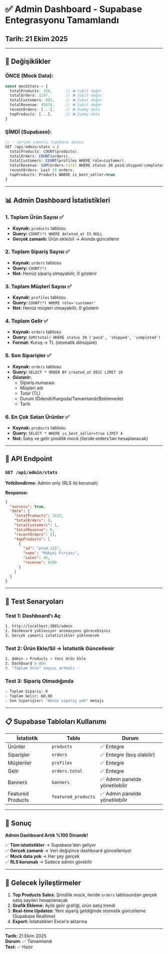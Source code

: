 # ✅ Admin Dashboard - Supabase Entegrasyonu Tamamlandı

## Tarih: 21 Ekim 2025

---

## 🎯 Değişiklikler

### ÖNCE (Mock Data):
```typescript
const mockStats = {
  totalProducts: 156,      // ❌ Sabit değer
  totalOrders: 1247,       // ❌ Sabit değer
  totalCustomers: 892,     // ❌ Sabit değer
  totalRevenue: 45678,     // ❌ Sabit değer
  recentOrders: [...],     // ❌ Dummy data
  topProducts: [...],      // ❌ Dummy data
}
```

### ŞİMDİ (Supabase):
```typescript
// ✅ Gerçek zamanlı Supabase datası
GET /api/admin/stats → {
  totalProducts: COUNT(products),
  totalOrders: COUNT(orders),
  totalCustomers: COUNT(profiles WHERE role=customer),
  totalRevenue: SUM(orders.total WHERE status IN paid/shipped/completed),
  recentOrders: Last 10 orders,
  topProducts: Products WHERE is_best_seller=true
}
```

---

## 📊 Admin Dashboard İstatistikleri

### 1. **Toplam Ürün Sayısı** ✅
- **Kaynak:** `products` tablosu
- **Query:** `COUNT(*) WHERE deleted_at IS NULL`
- **Gerçek zamanlı:** Ürün ekle/sil → Anında güncellenir

### 2. **Toplam Sipariş Sayısı** ✅
- **Kaynak:** `orders` tablosu
- **Query:** `COUNT(*)`
- **Not:** Henüz sipariş olmayabilir, 0 gösterir

### 3. **Toplam Müşteri Sayısı** ✅
- **Kaynak:** `profiles` tablosu
- **Query:** `COUNT(*) WHERE role='customer'`
- **Not:** Henüz müşteri olmayabilir, 0 gösterir

### 4. **Toplam Gelir** ✅
- **Kaynak:** `orders` tablosu
- **Query:** `SUM(total) WHERE status IN ('paid', 'shipped', 'completed')`
- **Format:** Kuruş → TL (otomatik dönüşüm)

### 5. **Son Siparişler** ✅
- **Kaynak:** `orders` tablosu
- **Query:** `SELECT * ORDER BY created_at DESC LIMIT 10`
- **Gösterir:** 
  - Sipariş numarası
  - Müşteri adı
  - Tutar (TL)
  - Durum (Ödendi/Kargoda/Tamamlandı/Beklemede)
  - Tarih

### 6. **En Çok Satan Ürünler** ✅
- **Kaynak:** `products` tablosu
- **Query:** `SELECT * WHERE is_best_seller=true LIMIT 4`
- **Not:** Satış ve gelir şimdilik mock (ileride orders'tan hesaplanacak)

---

## 🔌 API Endpoint

### `GET /api/admin/stats`

**Yetkilendirme:** Admin only (RLS ile korumalı)

**Response:**
```json
{
  "success": true,
  "data": {
    "totalProducts": 1523,
    "totalOrders": 0,
    "totalCustomers": 1,
    "totalRevenue": 0,
    "recentOrders": [],
    "topProducts": [
      {
        "id": "prod-123",
        "name": "Makyaj Fırçası",
        "sales": 45,
        "revenue": 8500
      }
    ]
  }
}
```

---

## 🧪 Test Senaryoları

### Test 1: Dashboard'ı Aç
```bash
1. http://localhost:3001/admin
2. Dashboard yükleniyor animasyonu göreceksiniz
3. Gerçek zamanlı istatistikler yüklenecek
```

### Test 2: Ürün Ekle/Sil → İstatistik Güncellenir
```bash
1. Admin → Products → Yeni Ürün Ekle
2. Dashboard'a dön
3. "Toplam Ürün" sayısı artmalı ✅
```

### Test 3: Sipariş Olmadığında
```bash
- Toplam Sipariş: 0
- Toplam Gelir: ₺0,00
- Son Siparişler: "Henüz sipariş yok" mesajı
```

---

## 📋 Supabase Tabloları Kullanımı

| İstatistik | Tablo | Durum |
|------------|-------|-------|
| Ürünler | `products` | ✅ Entegre |
| Siparişler | `orders` | ✅ Entegre (boş olabilir) |
| Müşteriler | `profiles` | ✅ Entegre |
| Gelir | `orders.total` | ✅ Entegre |
| Banners | `banners` | ✅ Admin panelde yönetilebilir |
| Featured Products | `featured_products` | ✅ Admin panelde yönetilebilir |

---

## 🚀 Sonuç

**Admin Dashboard Artık %100 Dinamik!**

✅ **Tüm istatistikler** → Supabase'den geliyor  
✅ **Gerçek zamanlı** → Veri değişince dashboard güncelleniyor  
✅ **Mock data yok** → Her şey gerçek  
✅ **RLS korumalı** → Sadece admin görebilir  

---

## 📝 Gelecek İyileştirmeler

1. **Top Products Sales:** Şimdilik mock, ileride `orders` tablosundan gerçek satış sayıları hesaplanacak
2. **Grafik Ekleme:** Aylık gelir grafiği, ürün satış trendi
3. **Real-time Updates:** Yeni sipariş geldiğinde otomatik güncelleme (Supabase Realtime)
4. **Export:** İstatistikleri Excel'e aktarma

---

**Tarih:** 21 Ekim 2025  
**Durum:** ✅ Tamamlandı  
**Test:** ✅ Hazır

